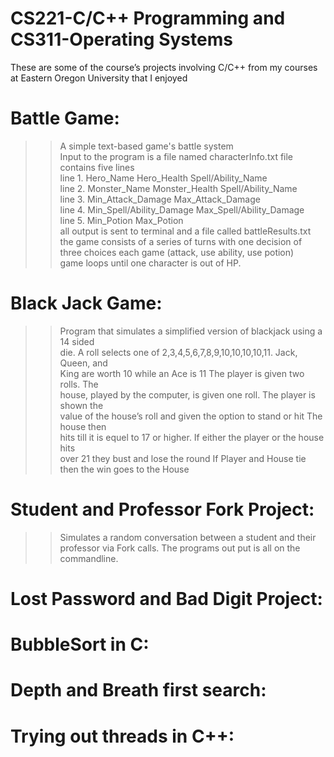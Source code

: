 # CS221-C/C++ Programming and CS311-Operating Systems  
  
These are some of the course’s projects involving C/C++ from my courses at Eastern Oregon University that I enjoyed  

# Battle Game:  
>>A simple text-based game's battle system  
Input to the program is a file named characterInfo.txt file contains five lines  
line 1. Hero_Name Hero_Health Spell/Ability_Name  
line 2. Monster_Name Monster_Health Spell/Ability_Name  
line 3. Min_Attack_Damage Max_Attack_Damage  
line 4. Min_Spell/Ability_Damage Max_Spell/Ability_Damage  
line 5. Min_Potion Max_Potion  
all output is sent to terminal and a file called battleResults.txt  
the game consists of a series of turns with one decision of three choices each game (attack, use ability, use potion)  
game loops until one character is out of HP.  

# Black Jack Game:  
>>Program that simulates a simplified version of blackjack using a 14 sided  
die. A roll selects one of 2,3,4,5,6,7,8,9,10,10,10,10,11. Jack, Queen, and  
King are worth 10 while an Ace is 11 The player is given two rolls. The  
house, played by the computer, is given one roll. The player is shown the  
value of the house’s roll and given the option to stand or hit The house then  
hits till it is equel to 17 or higher. If either the player or the house hits  
over 21 they bust and lose the round If Player and House tie then the win goes to the House  

# Student and Professor Fork Project:  
>>Simulates a random conversation between a student and their professor via Fork calls.
>>The programs out put is all on the commandline.

# Lost Password and Bad Digit Project: 

# BubbleSort in C: 

# Depth and Breath first search: 

# Trying out threads in C++: 
